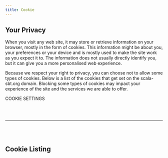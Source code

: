 ```yaml
---
title: Cookie
---
```


Your Privacy
------------

<p>When you visit any web site, it may store or retrieve information on your browser, mostly in the form of cookies. This information might be about you, your preferences or your device and is mostly used to make the site work as you expect it to. The information does not usually directly identify you, but it can give you a more personalised web experience.</p>
<p>Because we respect your right to privacy, you <a class="optanon-toggle-display">can choose</a> not to allow some types of cookies. Below is a list of the cookies that get set on the scala-sbt.org domain. Blocking some types of cookies may impact your experience of the site and the services we are able to offer.</p>
<p><a class="optanon-toggle-display btn">COOKIE SETTINGS</a></p>
<br></br><hr></hr><br></br>

Cookie Listing
--------------
<div id="optanon-cookie-policy"></div>
